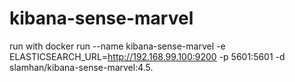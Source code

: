# kibana-sense-marvel

run with 
docker run --name kibana-sense-marvel -e ELASTICSEARCH_URL=http://192.168.99.100:9200 -p 5601:5601 -d slamhan/kibana-sense-marvel:4.5.
